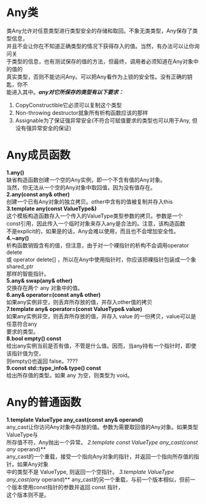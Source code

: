 # Any类  
类Any允许对任意类型进行类型安全的存储和取回。不象无类类型，Any保存了类型信息，  
并且不会让你在不知道正确类型的情况下获得存入的值。当然，有办法可以让你询问关  
于类型的信息，也有测试保存的值的方法，但最终，调用者必须知道在Any对象中的值的  
真实类型，否则不能访问Any。可以把Any看作为上锁的安全性。没有正确的钥匙，你不  
能进入其中。***any对它所保存的类型有以下要求：***  
1. CopyConstructible它必须可以复制这个类型  
2. Non-throwing destructor就象所有析构函数应该的那样
3. Assignable为了保证强异常安全(不符合可赋值要求的类型也可以用于Any, 但没有强异常安全的保证)  

# Any成员函数  
**1.any()**  
缺省构造函数创建一个空的Any实例，即一个不含有值的Any对象。  
当然，你无法从一个空的Any对象中取回值，因为没有值存在。  
**2.any(const any& other)**  
创建一个已有Any对象的独立拷贝。other中含有的值被复制并存入this  
**3.template<typename ValueType> any(const ValueType&)**  
这个模板构造函数存入一个传入的ValueType类型参数的拷贝。参数是一个  
const引用，因此传入一个临时对象来存入any是合法的。注意，该构造函数  
不是explicit的，如果是的话，Any会难以使用，而且也不会增加安全性。  
**4.~any()**  
析构函数销毁含有的值，但注意，由于对一个裸指针的析构不会调用operator delete   
或 operator delete[] ，所以在Any中使用指针时，你应该把裸指针包装成一个象shared_ptr  
那样的智能指针。  
**5.any& swap(any& other)**  
交换存在两个 any 对象中的值。  
**6.any& operator=(const any& other)**  
如果any实例非空，则丢弃所存放的值，并存入other值的拷贝  
**7.template<typename ValueType>  any& operator=(const ValueType& value)**  
如果any实例非空，则丢弃所存放的值，并存入 value 的一份拷贝，value可以是任意符合any  
要求的类型。  
**8.bool empty() const**  
给出any实例当前是否有值，不管是什么值。因而，当any持有一个指针时，即使该指针值为空，  
则empty()也返回 false。????  
**9.const std::type_info& type() const**  
给出所存值的类型。如果 any 为空，则类型为 void。   
# Any的普通函数
**1.template<typename ValueType>  ValueType any_cast(const any& operand)**   
any_cast让你访问Any对象中存放的值。参数为需要取回值的Any对象。如果类型ValueType与  
所存值不符，Any抛出一个异常。
**2.template<typename ValueType>  const ValueType* any_cast(const any* operand)**  
any_cast的一个重载，接受一个指向Any对象的指针，并返回一个指向所存值的指针。如果Any对象  
中的类型不是 ValueType, 则返回一个空指针。
**3.template<typename ValueType>  ValueType* any_cast(any* operand)**
any_cast的另一个重载，与前一个版本相似，但前一个版本使用const指针的参数并返回 const 指针，  
这个版本则不是。



